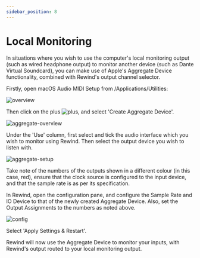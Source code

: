 ```yaml
---
sidebar_position: 8
---
```


# Local Monitoring

In situations where you wish to use the computer's local monitoring output (such as wired headphone output) to monitor another device (such as Dante Virtual Soundcard), you can make use of Apple's Aggregate Device functionality, combined with Rewind's output channel selector.

Firstly, open macOS Audio MIDI Setup from /Applications/Utilities:

![overview](/img/rewind/audiomidi-overview.png)


Then click on the plus ![plus](/img/rewind/audiomidi-plus.png), and select 'Create Aggregate Device'.

![aggregate-overview](/img/rewind/audiomidi-aggregate-overview.png)

Under the 'Use' column, first select and tick the audio interface which you wish to monitor using Rewind. Then select the output device you wish to listen with.

![aggregate-setup](/img/rewind/audiomidi-aggregate-setup.png)

Take note of the numbers of the outputs shown in a different colour (in this case, red), ensure that the clock source is configured to the input device, and that the sample rate is as per its specification.

In Rewind, open the configuration pane, and configure the Sample Rate and IO Device to that of the newly created Aggregate Device. Also, set the Output Assignments to the numbers as noted above.

![config](/img/rewind/ui-config.png)

Select 'Apply Settings & Restart'.

Rewind will now use the Aggregate Device to monitor your inputs, with Rewind's output routed to your local monitoring output.
